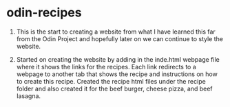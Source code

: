 # odin-recipes

1. This is the start to creating a website from what I have learned this far
   from the Odin Project and hopefully later on we can continue to style the website.

2. Started on creating the website by adding in the inde.html webpage file where it shows the links for the recipes. Each link redirects to a webpage to another tab
that shows the recipe and instructions on how to create this recipe. Created the recipe html files under the recipe folder and also created it for the beef burger, cheese pizza, and beef lasagna.
